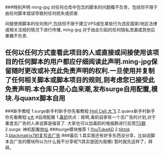 ###特别声明
ming-jpg 对任何仓库中包含的脚本的问题概不负责，包括但不限于由任何脚本错误导致的任何损失或损害.

间接使用脚本的任何用户,包括但不限于建立VPS或在某些行为违反国家/地区法律或相关法规的情况下进行传播, ming-jpg 对于由此引起的任何隐私泄漏或其他后果概不负责.

任何以任何方式查看此项目的人或直接或间接使用该项目的任何脚本的用户都应仔细阅读此声明.ming-jpg保留随时更改或补充此免责声明的权利.一旦使用并复制了任何相关脚本或脚本项目的规则,则考虑您已接受此免责声明.本仓库只是心血来潮,发布surge自用配置,模块.与quanx脚本自用
-------------------------------------------------------------------------------------------------------------------------------------------------------------------------
###新手教程
1.surge新手村新手你先看教程:[Hell Cell](https://youtu.be/YwVZxtFFSpM),[大飞](https://youtu.be/V-p0PIC4un4)
2.quanx新手村新手你先看教程:[s大](https://www.notion.so/kopshawn/Quantumult-X-1d32ddc6e61c4892ad2ec5ea47f00917)
#自用配置
1.[毒奶](https://raw.githubusercontent.com/limbopro/Profiles4limbo/main/full.conf)优点：稳啊,毒奶自家有一个去广告的计划,对于重度去广告的人来说算是福音了.
大家也可以加毒奶的电报群进行反馈[TG群](https://t.me/Adblock4limbo)
2.surge: 神机配置[地址](https://github.com/DivineEngine/Profiles/tree/master)
###surge模块推荐
1.[YouTubeAD](https://raw.githubusercontent.com/Choler/Surge/master/Module/youtube.sgmodule)
2.[tiktok](https://raw.githubusercontent.com/lhie1/Rules/master/Surge/Surge%203/Module/TikTokUnlock.sgmodule)
3.[blackmatrix7的复写去广告](https://raw.githubusercontent.com/blackmatrix7/ios_rule_script/master/rewrite/Surge/Advertising/Advertising.sgmodule)
###最后
1.其实我还有好多东西没分享，比如说脚本去广告的模块所以为什么我不分享呢?(其实是因为我懒)
暂时就先这样了，拜拜。

